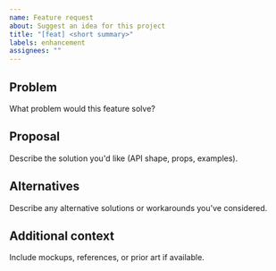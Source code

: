 ```yaml
---
name: Feature request
about: Suggest an idea for this project
title: "[feat] <short summary>"
labels: enhancement
assignees: ""
---
```


## Problem
What problem would this feature solve?

## Proposal
Describe the solution you'd like (API shape, props, examples).

## Alternatives
Describe any alternative solutions or workarounds you've considered.

## Additional context
Include mockups, references, or prior art if available.

